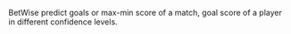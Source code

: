 BetWise predict goals or max-min score of a match, goal score of a player in different confidence levels.